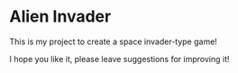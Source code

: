 # Alien Invader

This is my project to create a space invader-type game!

I hope you like it, please leave suggestions for improving it!